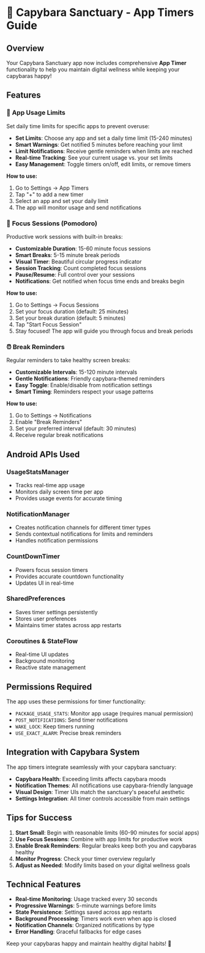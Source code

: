 # 🦫 Capybara Sanctuary - App Timers Guide

## Overview
Your Capybara Sanctuary app now includes comprehensive **App Timer** functionality to help you maintain digital wellness while keeping your capybaras happy! 

## Features

### 🎯 **App Usage Limits**
Set daily time limits for specific apps to prevent overuse:

- **Set Limits**: Choose any app and set a daily time limit (15-240 minutes)
- **Smart Warnings**: Get notified 5 minutes before reaching your limit
- **Limit Notifications**: Receive gentle reminders when limits are reached
- **Real-time Tracking**: See your current usage vs. your set limits
- **Easy Management**: Toggle timers on/off, edit limits, or remove timers

**How to use:**
1. Go to Settings → App Timers
2. Tap "+" to add a new timer
3. Select an app and set your daily limit
4. The app will monitor usage and send notifications

### 🧠 **Focus Sessions (Pomodoro)**
Productive work sessions with built-in breaks:

- **Customizable Duration**: 15-60 minute focus sessions
- **Smart Breaks**: 5-15 minute break periods
- **Visual Timer**: Beautiful circular progress indicator
- **Session Tracking**: Count completed focus sessions
- **Pause/Resume**: Full control over your sessions
- **Notifications**: Get notified when focus time ends and breaks begin

**How to use:**
1. Go to Settings → Focus Sessions
2. Set your focus duration (default: 25 minutes)
3. Set your break duration (default: 5 minutes)
4. Tap "Start Focus Session"
5. Stay focused! The app will guide you through focus and break periods

### ⏰ **Break Reminders**
Regular reminders to take healthy screen breaks:

- **Customizable Intervals**: 15-120 minute intervals
- **Gentle Notifications**: Friendly capybara-themed reminders
- **Easy Toggle**: Enable/disable from notification settings
- **Smart Timing**: Reminders respect your usage patterns

**How to use:**
1. Go to Settings → Notifications
2. Enable "Break Reminders"
3. Set your preferred interval (default: 30 minutes)
4. Receive regular break notifications

## Android APIs Used

### **UsageStatsManager**
- Tracks real-time app usage
- Monitors daily screen time per app
- Provides usage events for accurate timing

### **NotificationManager**
- Creates notification channels for different timer types
- Sends contextual notifications for limits and reminders
- Handles notification permissions

### **CountDownTimer**
- Powers focus session timers
- Provides accurate countdown functionality
- Updates UI in real-time

### **SharedPreferences**
- Saves timer settings persistently
- Stores user preferences
- Maintains timer states across app restarts

### **Coroutines & StateFlow**
- Real-time UI updates
- Background monitoring
- Reactive state management

## Permissions Required

The app uses these permissions for timer functionality:
- `PACKAGE_USAGE_STATS`: Monitor app usage (requires manual permission)
- `POST_NOTIFICATIONS`: Send timer notifications
- `WAKE_LOCK`: Keep timers running
- `USE_EXACT_ALARM`: Precise break reminders

## Integration with Capybara System

The app timers integrate seamlessly with your capybara sanctuary:

- **Capybara Health**: Exceeding limits affects capybara moods
- **Notification Themes**: All notifications use capybara-friendly language
- **Visual Design**: Timer UIs match the sanctuary's peaceful aesthetic
- **Settings Integration**: All timer controls accessible from main settings

## Tips for Success

1. **Start Small**: Begin with reasonable limits (60-90 minutes for social apps)
2. **Use Focus Sessions**: Combine with app limits for productive work
3. **Enable Break Reminders**: Regular breaks keep both you and capybaras healthy
4. **Monitor Progress**: Check your timer overview regularly
5. **Adjust as Needed**: Modify limits based on your digital wellness goals

## Technical Features

- **Real-time Monitoring**: Usage tracked every 30 seconds
- **Progressive Warnings**: 5-minute warnings before limits
- **State Persistence**: Settings saved across app restarts
- **Background Processing**: Timers work even when app is closed
- **Notification Channels**: Organized notifications by type
- **Error Handling**: Graceful fallbacks for edge cases

Keep your capybaras happy and maintain healthy digital habits! 🌸 